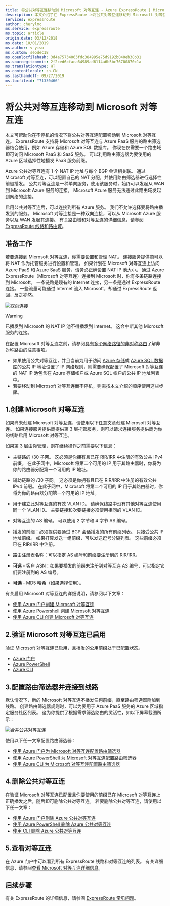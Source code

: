 ```yaml
---
title: 将公共对等互连移动到 Microsoft 对等互连 - Azure ExpressRoute | Microsoft Docs
description: 本文介绍了在 ExpressRoute 上将公共对等互连移动到 Microsoft 对等互连的步骤。
services: expressroute
author: cherylmc
ms.service: expressroute
ms.topic: article
origin.date: 03/12/2018
ms.date: 10/01/2019
ms.author: v-yiso
ms.custom: seodec18
ms.openlocfilehash: 3d4a75734063fdc384995e75d9192b040eb38b31
ms.sourcegitcommit: 2f2ced6cfaca64989ad6114a6b5bc76700870c1a
ms.translationtype: HT
ms.contentlocale: zh-CN
ms.lasthandoff: 09/27/2019
ms.locfileid: "71330466"
---
```

# <a name="move-a-public-peering-to-microsoft-peering"></a>将公共对等互连移动到 Microsoft 对等互连

本文可帮助你在不停机的情况下将公共对等互连配置移动到 Microsoft 对等互连。 ExpressRoute 支持将 Microsoft 对等互连与 Azure PaaS 服务的路由筛选器结合使用，例如 Azure 存储和 Azure SQL 数据库。 你现在仅需要一个路由域即可访问 Microsoft PaaS 和 SaaS 服务。 可以利用路由筛选器为要使用的 Azure 区域选择性地播发 PaaS 服务前缀。

Azure 公共对等互连有 1 个 NAT IP 地址与每个 BGP 会话相关联。 通过 Microsoft 对等互连，可以配置自己的 NAT 分配，并使用路由筛选器进行选择性前缀播发。 公共对等互连是一种单向服务，使用该服务时，始终可以发起从 WAN 到 Microsoft Azure 服务的连接。 Microsoft Azure 服务无法通过此路由域发起到网络的连接。

启用公共对等互连后，可以连接到所有 Azure 服务。 我们不允许选择要将路由播发到的服务。 Microsoft 对等连接是一种双向连接，可以从 Microsoft Azure 服务以及 WAN 发起其连接。 有关路由域和对等互连的详细信息，请参阅 [ExpressRoute 线路和路由域](expressroute-circuit-peerings.md)。

## <a name="before"></a>准备工作

若要连接到 Microsoft 对等互连，你需要设置和管理 NAT。 连接服务提供商可以将 NAT 作为托管服务进行设置和管理。 如果计划在 Microsoft 对等互连上访问 Azure PaaS 和 Azure SaaS 服务，请务必正确设置 NAT IP 池大小。 通过 Azure ExpressRoute（Microsoft 对等互连）连接到 Microsoft 时，你有多条链路连接到 Microsoft。 一条链路是现有的 Internet 连接，另一条是通过 ExpressRoute 连接。 一些流量可能通过 Internet 流入 Microsoft，却通过 ExpressRoute 返回，反之亦然。

![双向连接](./media/how-to-move-peering/bidirectional-connectivity.jpg)

> [!Warning]
> 已播发到 Microsoft 的 NAT IP 池不得播发到 Internet。 这会中断其他 Microsoft 服务的连接。

在配置 Microsoft 对等互连之前，请参阅[具有多个网络路径的非对称路由](https://docs.microsoft.com/azure/expressroute/expressroute-asymmetric-routing)了解非对称路由的注意事项。

* 如果使用公共对等互连，并且当前为用于访问 [Azure 存储](../storage/common/storage-network-security.md)或 [Azure SQL 数据库](../sql-database/sql-database-vnet-service-endpoint-rule-overview.md)的公共 IP 地址设置了 IP 网络规则，则需要确保配置了 Microsoft 对等互连的 NAT IP 池包含在 Azure 存储帐户或 Azure SQL 帐户的公共 IP 地址列表中。<br>
* 若要移动到 Microsoft 对等互连而不停机，则需按本文介绍的顺序使用这些步骤。

## <a name="create"></a>1.创建 Microsoft 对等互连

如果尚未创建 Microsoft 对等互连，请使用以下任意文章创建 Microsoft 对等互连。 如果连接服务提供商提供第 3 层托管服务，则可以请求连接服务提供商为你的线路启用 Microsoft 对等互连。

如果第 3 层由你管理，则在继续操作之前需要以下信息：

* 主链路的 /30 子网。 这必须是你拥有且已在 RIR/IRR 中注册的有效公共 IPv4 前缀。 在此子网中，Microsoft 将第二个可用的 IP 用于其路由器时，你将为你的路由器分配第一个可用的 IP 地址。<br>
* 辅助链路的 /30 子网。 这必须是你拥有且已在 RIR/IRR 中注册的有效公共 IPv4 前缀。 在此子网中，Microsoft 将第二个可用的 IP 用于其路由器时，你将为你的路由器分配第一个可用的 IP 地址。<br>
* 用于建立此对等互连的有效 VLAN ID。 请确保线路中没有其他对等互连使用同一个 VLAN ID。 主要链接和次要链接必须使用相同的 VLAN ID。<br>
* 对等互连的 AS 编号。 可以使用 2 字节和 4 字节 AS 编号。<br>
* 播发的前缀：必须提供要通过 BGP 会话播发的所有前缀列表。 只接受公共 IP 地址前缀。 如果打算发送一组前缀，可以发送逗号分隔列表。 这些前缀必须已在 RIR/IRR 中注册。<br>
* 路由注册表名称：可以指定 AS 编号和前缀要注册到的 RIR/IRR。

* **可选** - 客户 ASN：如果要播发的前缀未注册到对等互连 AS 编号，可以指定它们要注册到的 AS 编号。<br>
* **可选** - MD5 哈希（如果选择使用）。

有关启用 Microsoft 对等互连的详细说明，请参阅以下文章：

* [使用 Azure 门户创建 Microsoft 对等互连](expressroute-howto-routing-portal-resource-manager.md#msft)<br>
* [使用 Azure Powershell 创建 Microsoft 对等互连](expressroute-howto-routing-arm.md#msft)<br>
* [使用 Azure CLI 创建 Microsoft 对等互连](howto-routing-cli.md#msft)

## <a name="validate"></a>2.验证 Microsoft 对等互连已启用

验证 Microsoft 对等互连已启用，且播发的公用前缀处于已配置状态。

* [Azure 门户](expressroute-howto-routing-portal-resource-manager.md#getmsft)<br>
* [Azure PowerShell](expressroute-howto-routing-arm.md#getmsft)<br>
* [Azure CLI](howto-routing-cli.md#getmsft)

## <a name="routefilter"></a>3.配置路由筛选器并连接到线路

默认情况下，新的 Microsoft 对等互连不播发任何前缀，直至路由筛选器附加到线路。 创建路由筛选器规则时，可以为要用于 Azure PaaS 服务的 Azure 区域指定服务社区列表。 这为你提供了根据需求筛选路由的灵活性，如以下屏幕截图所示：

![合并公共对等互连](./media/how-to-move-peering/routefilter.jpg)

使用以下任一文章配置路由筛选器：

* [使用 Azure 门户为 Microsoft 对等互连配置路由筛选器](how-to-routefilter-portal.md)<br>
* [使用 Azure PowerShell 为 Microsoft 对等互连配置路由筛选器](how-to-routefilter-powershell.md)<br>
* [使用 Azure CLI 为 Microsoft 对等互连配置路由筛选器](how-to-routefilter-cli.md)

## <a name="delete"></a>4.删除公共对等互连

在验证 Microsoft 对等互连已配置且你要使用的前缀已在 Microsoft 对等互连上正确播发之后，随后即可删除公共对等互连。 若要删除公共对等互连，请使用以下任一文章：

* [使用 Azure 门户删除 Azure 公共对等互连](expressroute-howto-routing-portal-resource-manager.md#deletepublic)<br>
* [使用 Azure PowerShell 删除 Azure 公共对等互连](expressroute-howto-routing-arm.md#deletepublic)<br>
* [使用 CLI 删除 Azure 公共对等互连](howto-routing-cli.md#deletepublic)
  
## <a name="view"></a>5.查看对等互连
  
在 Azure 门户中可以看到所有 ExpressRoute 线路和对等互连的列表。 有关详细信息，请参阅[查看 Microsoft 对等互连详细信息](expressroute-howto-routing-portal-resource-manager.md#getmsft)。

## <a name="next-steps"></a>后续步骤

有关 ExpressRoute 的详细信息，请参阅 [ExpressRoute 常见问题](expressroute-faqs.md)。
